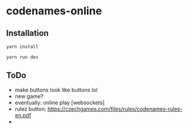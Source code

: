 # codenames-online
## Installation
`yarn install`

`yarn run dev`

## ToDo
 * make buttons look like buttons lol
 * new game?
 * eventually: online play [websockets]
 * rulez button: https://czechgames.com/files/rules/codenames-rules-en.pdf
 * 